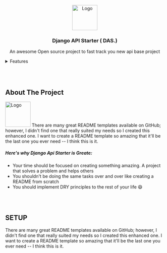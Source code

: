 
<!-- PROJECT LOGO -->
<br />
<div align="center">
  <a href="https://github.com/fortunetede/Django-Api-Starter">
    <img src="images/logo.png" alt="Logo" width="80" height="80">
  </a>

  <h3 align="center"> Django API Starter ( DAS.) </h3>

  <p align="center"> An awesome Open source project to fast track you new api base project </p>
</div>



<!-- Features -->
<details>
  <summary>Features</summary>
  <ol>
    <li>
      <a href="#about-the-project">About The Project</a>
      <ul>
        <li><a href="#heres-why-django-api-starter-is-greate">Here's why Django Api Starter is Greate</a></li>
      </ul>
    </li>
    <li>
      <a href="#setup">Setup</a>
      <ul>
        <li><a href="#users-app-models">Models</a></li>
      </ul>
    </li>
    <li>
      <a href="#users-app">User App</a>
      <ul>
        <li><a href="#users-app-models">Models</a></li>
        <li><a href="#users-app-views">Views</a></li>
      </ul>
    </li>
  </ol>
</details>

<br><br>
<!-- ABOUT THE PROJECT -->
## About The Project

<img src="images/logo.png" alt="Logo" width="80" height="80">
There are many great README templates available on GitHub; however, I didn't find one that really suited my needs so I created this enhanced one. I want to create a README template so amazing that it'll be the last one you ever need -- I think this is it.

##### Here's why Django Api Starter is Greate:
* Your time should be focused on creating something amazing. A project that solves a problem and helps others
* You shouldn't be doing the same tasks over and over like creating a README from scratch
* You should implement DRY principles to the rest of your life :smile:


<br><br>
<!-- SETUP -->
## SETUP

There are many great README templates available on GitHub; however, I didn't find one that really suited my needs so I created this enhanced one. I want to create a README template so amazing that it'll be the last one you ever need -- I think this is it.

